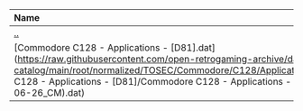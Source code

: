 |Name|Size|
|:---|---:|
|[..](../index.html)|DIR|
|[Commodore C128 - Applications - [D81].dat](https://raw.githubusercontent.com/open-retrogaming-archive/dat-catalog/main/root/normalized/TOSEC/Commodore/C128/Applications/[D81]/Commodore C128 - Applications - [D81]/Commodore C128 - Applications - [D81] (TOSEC-v2020-06-26_CM).dat)|4502|
